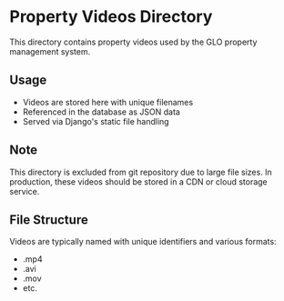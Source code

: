 # Property Videos Directory

This directory contains property videos used by the GLO property management system.

## Usage
- Videos are stored here with unique filenames
- Referenced in the database as JSON data
- Served via Django's static file handling

## Note
This directory is excluded from git repository due to large file sizes.
In production, these videos should be stored in a CDN or cloud storage service.

## File Structure
Videos are typically named with unique identifiers and various formats:
- .mp4
- .avi
- .mov
- etc.
